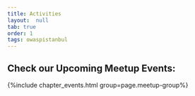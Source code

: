 ```yaml
---
title: Activities
layout:  null
tab: true
order: 1
tags: owaspistanbul
---
```


## Check our Upcoming Meetup Events:

{%include chapter_events.html group=page.meetup-group%}
